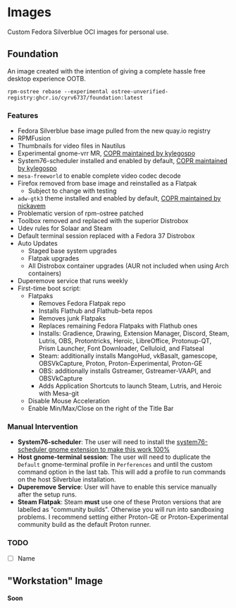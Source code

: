 # Images

Custom Fedora Silverblue OCI images for personal use.

## Foundation

An image created with the intention of giving a complete hassle free desktop experience OOTB.

```
rpm-ostree rebase --experimental ostree-unverified-registry:ghcr.io/cyrv6737/foundation:latest
```

### Features

- Fedora Silverblue base image pulled from the new quay.io registry
- RPMFusion
- Thumbnails for video files in Nautilus
- Experimental gnome-vrr MR, [COPR maintained by kylegospo](https://copr.fedorainfracloud.org/coprs/kylegospo/gnome-vrr/)
- System76-scheduler installed and enabled by default, [COPR maintained by kylegospo](https://copr.fedorainfracloud.org/coprs/kylegospo/system76-scheduler/)
- `mesa-freeworld` to enable complete video codec decode
- Firefox removed from base image and reinstalled as a Flatpak
  - Subject to change with testing
- `adw-gtk3` theme installed and enabled by default, [COPR maintained by nickavem](https://copr.fedorainfracloud.org/coprs/nickavem/adw-gtk3/)
- Problematic version of rpm-ostree patched
- Toolbox removed and replaced with the superior Distrobox
- Udev rules for Solaar and Steam
- Default terminal session replaced with a Fedora 37 Distrobox
- Auto Updates
  - Staged base system upgrades
  - Flatpak upgrades
  - All Distrobox container upgrades (AUR not included when using Arch containers)
- Duperemove service that runs weekly
- First-time boot script:
  - Flatpaks
    - Removes Fedora Flatpak repo
    - Installs Flathub and Flathub-beta repos
    - Removes junk Flatpaks
    - Replaces remaining Fedora Flatpaks with Flathub ones
    - Installs: Gradience, Drawing, Extension Manager, Discord, Steam, Lutris, OBS, Protontricks, Heroic, LibreOffice, Protonup-QT, Prism Launcher, Font Downloader, Celluloid, and Flatseal
    - Steam: additionally installs MangoHud, vkBasalt, gamescope, OBSVkCapture, Proton, Proton-Experimental, Proton-GE
    - OBS: additionally installs Gstreamer, Gstreamer-VAAPI, and OBSVkCapture
    - Adds Application Shortcuts to launch Steam, Lutris, and Heroic with Mesa-git
  - Disable Mouse Acceleration
  - Enable Min/Max/Close on the right of the Title Bar


### Manual Intervention

- **System76-scheduler**: The user will need to install the [system76-scheduler gnome extension to make this work 100%](https://extensions.gnome.org/extension/4854/system76-scheduler/)
- **Host gnome-terminal session**: The user will need to duplicate the `Default` gnome-terminal profile in `Perferences` and until the custom command option in the last tab. This will add a profile to run commands on the host Silverblue installation.
- **Duperemove Service**: User will have to enable this service manually after the setup runs.
- **Steam Flatpak**: Steam **must** use one of these Proton versions that are labelled as "community builds". Otherwise you will run into sandboxing problems. I recommend setting either Proton-GE or Proton-Experimental community build as the default Proton runner.

### TODO
- [ ] Name

## "Workstation" Image

**Soon**
